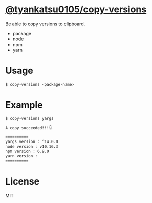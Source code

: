 # <a href="https://www.npmjs.com/package/@tyankatsu0105/copy-versions" rel="nofollow">@tyankatsu0105/copy-versions</a>

Be able to copy versions to clipboard.
- package
- node
- npm
- yarn

# Usage

```bash
$ copy-versions <package-name>
```

# Example

```bash
$ copy-versions yargs

A copy succeeded!!!👇 

==========
yargs version : ^14.0.0
node version : v10.16.3
npm version : 6.9.0
yarn version : 
==========
```

# License

MIT